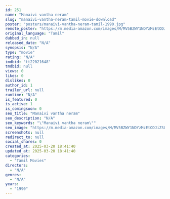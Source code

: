 ```yaml
---
id: 251
name: "Manaivi vantha neram"
slug: "manaivi-vantha-neram-tamil-movie-download"
poster: "posters/manaivi-vantha-neram-tamil-1990.jpg"
remote_poster: "https://m.media-amazon.com/images/M/MV5BZWY1NDYzMzEtODJiZS00YmNhLTgyNWItMDlhNzNkYmM2YTNkXkEyXkFqcGdeQXVyMTMzMjUyNA@@._V1_SX300.jpg"
original_language: "Tamil"
dubbed_in: null
released_date: "N/A"
synopsis: "N/A"
type: "movie"
rating: "N/A"
imdbid: "tt22021648"
tmdbid: null
views: 0
likes: 0
dislikes: 0
author_id: 1
trailer_url: null
runtime: "N/A"
is_featured: 0
is_active: 1
is_comingsoon: 0
seo_title: "Manaivi vantha neram"
seo_description: "N/A"
seo_keywords: "\"Manaivi vantha neram\""
seo_image: "https://m.media-amazon.com/images/M/MV5BZWY1NDYzMzEtODJiZS00YmNhLTgyNWItMDlhNzNkYmM2YTNkXkEyXkFqcGdeQXVyMTMzMjUyNA@@._V1_SX300.jpg"
screenshots: null
redirect_to: null
social_shares: 0
created_at: 2025-03-20 18:41:40
updated_at: 2025-03-20 18:41:40
categories:
  - "Tamil Movies"
directors:
  - "N/A"
genres:
  - "N/A"
years:
  - "1990"
---
```


